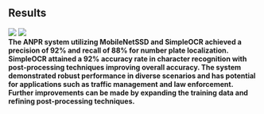 ## Results
<img src="https://i.imgur.com/80eQPhN.jpg">
<img src="https://i.imgur.com/FXftSaN.jpg">


 
<br/>
<b> The ANPR system utilizing MobileNetSSD and SimpleOCR achieved a precision of 92% and recall of 88% for number plate localization. SimpleOCR attained a 92% accuracy rate in character recognition with post-processing techniques improving overall accuracy. The system demonstrated robust performance in diverse scenarios and has potential for applications such as traffic management and law enforcement. Further improvements can be made by expanding the training data and refining post-processing techniques.<br/>
   
